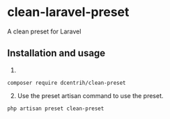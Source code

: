 # clean-laravel-preset
A clean preset for Laravel

## Installation and usage
1.
```
composer require dcentrih/clean-preset
```

2. Use the preset artisan command to use the preset.
```
php artisan preset clean-preset
```

